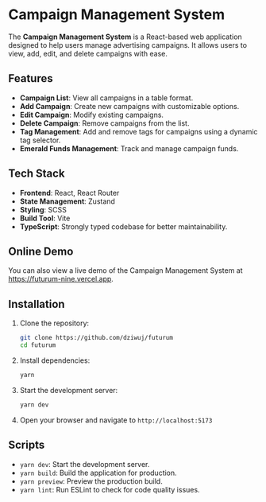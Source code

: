 # Campaign Management System

The **Campaign Management System** is a React-based web application designed to help users manage advertising campaigns. It allows users to view, add, edit, and delete campaigns with ease.

## Features

-   **Campaign List**: View all campaigns in a table format.
-   **Add Campaign**: Create new campaigns with customizable options.
-   **Edit Campaign**: Modify existing campaigns.
-   **Delete Campaign**: Remove campaigns from the list.
-   **Tag Management**: Add and remove tags for campaigns using a dynamic tag selector.
-   **Emerald Funds Management**: Track and manage campaign funds.

## Tech Stack

-   **Frontend**: React, React Router
-   **State Management**: Zustand
-   **Styling**: SCSS
-   **Build Tool**: Vite
-   **TypeScript**: Strongly typed codebase for better maintainability.

## Online Demo

You can also view a live demo of the Campaign Management System at https://futurum-nine.vercel.app.

## Installation

1. Clone the repository:

    ```bash
    git clone https://github.com/dziwuj/futurum
    cd futurum
    ```

2. Install dependencies:

    ```bash
    yarn
    ```

3. Start the development server:

    ```bash
    yarn dev
    ```

4. Open your browser and navigate to `http://localhost:5173`

## Scripts

-   `yarn dev`: Start the development server.
-   `yarn build`: Build the application for production.
-   `yarn preview`: Preview the production build.
-   `yarn lint`: Run ESLint to check for code quality issues.

